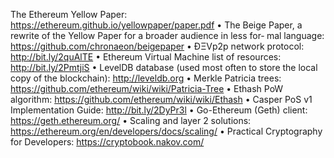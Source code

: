 The Ethereum Yellow Paper: https://ethereum.github.io/yellowpaper/paper.pdf
• The Beige Paper, a rewrite of the Yellow Paper for a broader audience in less for‐
mal language: https://github.com/chronaeon/beigepaper
• ÐΞVp2p network protocol: http://bit.ly/2quAlTE
• Ethereum Virtual Machine list of resources: http://bit.ly/2PmtjiS
• LevelDB database (used most often to store the local copy of the blockchain):
http://leveldb.org
• Merkle Patricia trees: https://github.com/ethereum/wiki/wiki/Patricia-Tree
• Ethash PoW algorithm: https://github.com/ethereum/wiki/wiki/Ethash
• Casper PoS v1 Implementation Guide: http://bit.ly/2DyPr3l
• Go-Ethereum (Geth) client: https://geth.ethereum.org/
• Scaling and layer 2 solutions: https://ethereum.org/en/developers/docs/scaling/
• Practical Cryptography for Developers: https://cryptobook.nakov.com/